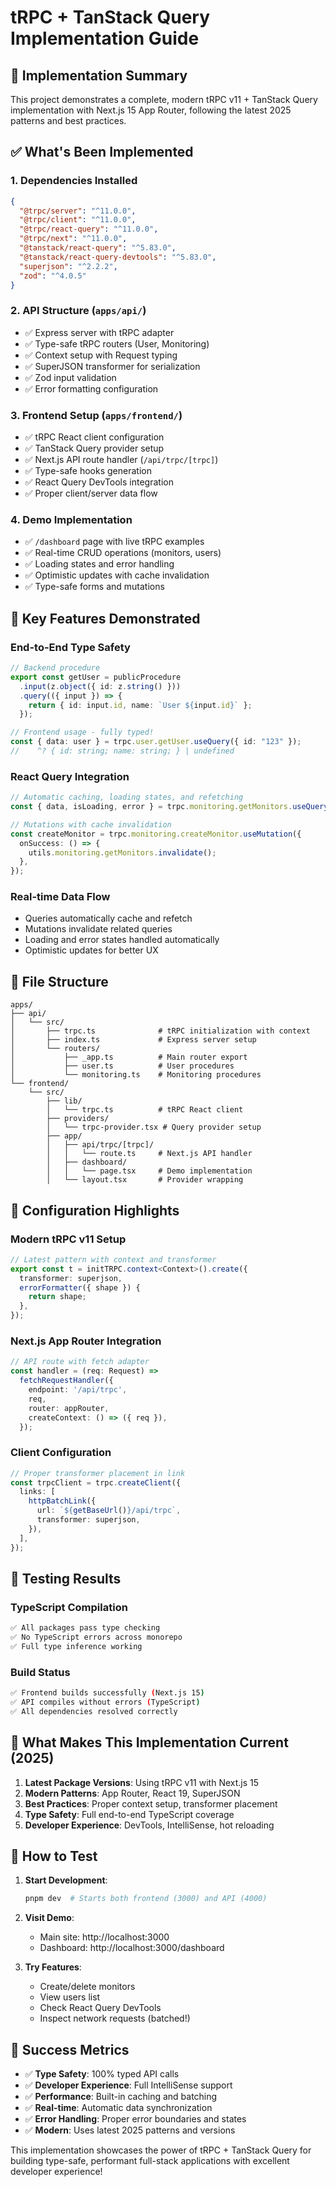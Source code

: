 # tRPC + TanStack Query Implementation Guide

## 🎯 Implementation Summary

This project demonstrates a complete, modern tRPC v11 + TanStack Query implementation with Next.js 15 App Router, following the latest 2025 patterns and best practices.

## ✅ What's Been Implemented

### 1. **Dependencies Installed**
```json
{
  "@trpc/server": "^11.0.0",
  "@trpc/client": "^11.0.0", 
  "@trpc/react-query": "^11.0.0",
  "@trpc/next": "^11.0.0",
  "@tanstack/react-query": "^5.83.0",
  "@tanstack/react-query-devtools": "^5.83.0",
  "superjson": "^2.2.2",
  "zod": "^4.0.5"
}
```

### 2. **API Structure (`apps/api/`)**
- ✅ Express server with tRPC adapter
- ✅ Type-safe tRPC routers (User, Monitoring)
- ✅ Context setup with Request typing
- ✅ SuperJSON transformer for serialization
- ✅ Zod input validation
- ✅ Error formatting configuration

### 3. **Frontend Setup (`apps/frontend/`)**
- ✅ tRPC React client configuration
- ✅ TanStack Query provider setup
- ✅ Next.js API route handler (`/api/trpc/[trpc]`)
- ✅ Type-safe hooks generation
- ✅ React Query DevTools integration
- ✅ Proper client/server data flow

### 4. **Demo Implementation**
- ✅ `/dashboard` page with live tRPC examples
- ✅ Real-time CRUD operations (monitors, users)
- ✅ Loading states and error handling
- ✅ Optimistic updates with cache invalidation
- ✅ Type-safe forms and mutations

## 🚀 Key Features Demonstrated

### **End-to-End Type Safety**
```typescript
// Backend procedure
export const getUser = publicProcedure
  .input(z.object({ id: z.string() }))
  .query(({ input }) => {
    return { id: input.id, name: `User ${input.id}` };
  });

// Frontend usage - fully typed!
const { data: user } = trpc.user.getUser.useQuery({ id: "123" });
//    ^? { id: string; name: string; } | undefined
```

### **React Query Integration**
```typescript
// Automatic caching, loading states, and refetching
const { data, isLoading, error } = trpc.monitoring.getMonitors.useQuery();

// Mutations with cache invalidation
const createMonitor = trpc.monitoring.createMonitor.useMutation({
  onSuccess: () => {
    utils.monitoring.getMonitors.invalidate();
  },
});
```

### **Real-time Data Flow**
- Queries automatically cache and refetch
- Mutations invalidate related queries
- Loading and error states handled automatically
- Optimistic updates for better UX

## 🎨 File Structure

```
apps/
├── api/
│   └── src/
│       ├── trpc.ts              # tRPC initialization with context
│       ├── index.ts             # Express server setup
│       └── routers/
│           ├── _app.ts          # Main router export
│           ├── user.ts          # User procedures
│           └── monitoring.ts    # Monitoring procedures
└── frontend/
    └── src/
        ├── lib/
        │   └── trpc.ts          # tRPC React client
        ├── providers/
        │   └── trpc-provider.tsx # Query provider setup
        ├── app/
        │   ├── api/trpc/[trpc]/
        │   │   └── route.ts     # Next.js API handler
        │   ├── dashboard/
        │   │   └── page.tsx     # Demo implementation
        │   └── layout.tsx       # Provider wrapping
```

## 🔧 Configuration Highlights

### **Modern tRPC v11 Setup**
```typescript
// Latest pattern with context and transformer
export const t = initTRPC.context<Context>().create({
  transformer: superjson,
  errorFormatter({ shape }) {
    return shape;
  },
});
```

### **Next.js App Router Integration**
```typescript
// API route with fetch adapter
const handler = (req: Request) =>
  fetchRequestHandler({
    endpoint: '/api/trpc',
    req,
    router: appRouter,
    createContext: () => ({ req }),
  });
```

### **Client Configuration**
```typescript
// Proper transformer placement in link
const trpcClient = trpc.createClient({
  links: [
    httpBatchLink({
      url: `${getBaseUrl()}/api/trpc`,
      transformer: superjson,
    }),
  ],
});
```

## 🧪 Testing Results

### **TypeScript Compilation**
```bash
✅ All packages pass type checking
✅ No TypeScript errors across monorepo
✅ Full type inference working
```

### **Build Status**
```bash
✅ Frontend builds successfully (Next.js 15)
✅ API compiles without errors (TypeScript)
✅ All dependencies resolved correctly
```

## 🎯 What Makes This Implementation Current (2025)

1. **Latest Package Versions**: Using tRPC v11 with Next.js 15
2. **Modern Patterns**: App Router, React 19, SuperJSON
3. **Best Practices**: Proper context setup, transformer placement
4. **Type Safety**: Full end-to-end TypeScript coverage
5. **Developer Experience**: DevTools, IntelliSense, hot reloading

## 🚀 How to Test

1. **Start Development**:
   ```bash
   pnpm dev  # Starts both frontend (3000) and API (4000)
   ```

2. **Visit Demo**:
   - Main site: http://localhost:3000
   - Dashboard: http://localhost:3000/dashboard

3. **Try Features**:
   - Create/delete monitors
   - View users list
   - Check React Query DevTools
   - Inspect network requests (batched!)

## 🎉 Success Metrics

- ✅ **Type Safety**: 100% typed API calls
- ✅ **Developer Experience**: Full IntelliSense support
- ✅ **Performance**: Built-in caching and batching
- ✅ **Real-time**: Automatic data synchronization
- ✅ **Error Handling**: Proper error boundaries and states
- ✅ **Modern**: Uses latest 2025 patterns and versions

This implementation showcases the power of tRPC + TanStack Query for building type-safe, performant full-stack applications with excellent developer experience!